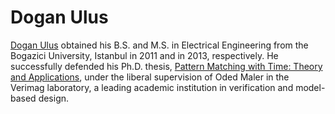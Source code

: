 # Dogan Ulus

[Dogan Ulus]() obtained his B.S. and M.S. in Electrical Engineering from the Bogazici University, Istanbul in 2011 and in 2013, respectively. He successfully defended his Ph.D. thesis, [Pattern Matching with Time: Theory and Applications](), under the liberal supervision of Oded Maler in the Verimag laboratory, a leading academic institution in verification and model-based design.  